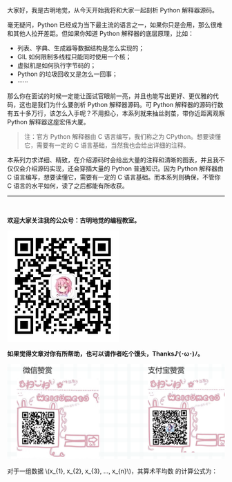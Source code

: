 大家好，我是古明地觉，从今天开始我将和大家一起剖析 Python 解释器源码。

毫无疑问，Python 已经成为当下最主流的语言之一，如果你只是会用，那么很难和其他人拉开差距。但如果你知道 Python 解释器的底层原理，比如：

+ 列表、字典、生成器等数据结构是怎么实现的； 
+ GIL 如何限制多线程只能同时使用一个核； 
+ 虚拟机是如何执行字节码的； 
+ Python 的垃圾回收又是怎么一回事； 
+ ······

那么你在面试的时候一定能让面试官眼前一亮，并且也能写出更好、更优雅的代码，这也是我们为什么要剖析 Python 解释器源码。可 Python 解释器的源码行数有五十多万行，该怎么入手呢？不用担心，本系列就来抽丝剥茧，带你近距离观察 Python 解释器这座宏伟大厦。

> 注：官方 Python 解释器由 C 语言编写，我们称之为 CPython。想要读懂它，需要有一定的 C 语言基础，当然我也会给出详细的注释。

本系列力求详细、精致，在介绍源码时会给出大量的注释和清晰的图表，并且我不仅仅会介绍源码实现，还会穿插大量的 Python 普通知识。因为 Python 解释器由 C 语言编写，想要读懂它，需要有一定的 C 语言基础。而本系列则确保，不管你 C 语言的水平如何，读了之后都能有所收获。

-----

&nbsp;

**欢迎大家关注我的公众号：古明地觉的编程教室。**

![](./images/qrcode_for_gh.jpg)

**如果觉得文章对你有所帮助，也可以请作者吃个馒头，Thanks♪(･ω･)ﾉ。**

![](./images/supports.png)

对于一组数据 \\(x_{1}, x_{2}, x_{3}, ..., x_{n}\\)，其算术平均数 <script type="math/tex">$\overline{x}$</script> 的计算公式为：
